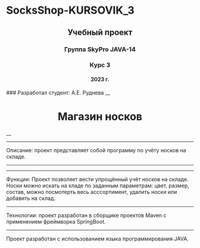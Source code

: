 # SocksShop-KURSOVIK_3
<h2 align="center">Учебный проект </h2>
<h3 align="center"> Группа SkyPro JAVA-14 </h3>
<h3 align="center"> Курс 3 </h3>
<h4 align="center"> 2023 г. </h4>
### Разработал студент: А.Е. Руднева
__<h1 align="center">Магазин носков</h1>__

***
Описание: проект представляет собой программу по учёту носков на складе.
***
***
Функции: Проект позволяет вести упрощённый учёт носков на складе. Носки можно искать на кладе по заданным параметрам: 
цвет, размер, состав, можно посмотерть весь асссортимент, удалить носки или добавить на склад.
***
Технологии: проект разработан в сборщике проектов Maven с применением 
 фреймворка SpringBoot.
***
Проект разработан с использованием языка программирования JAVA.
